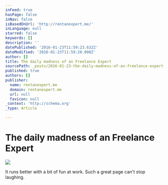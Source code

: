 ```yaml
---
inFeed: true
hasPage: false
inNav: false
isBasedOnUrl: 'http://rentanexpert.me/'
inLanguage: null
starred: false
keywords: []
description: ''
datePublished: '2016-01-23T11:59:23.632Z'
dateModified: '2016-01-23T11:59:20.000Z'
author: []
title: The daily madness of an Freelance Expert
sourcePath: _posts/2016-01-23-the-daily-madness-of-an-freelance-expert.md
published: true
authors: []
publisher:
  name: rentanexpert.me
  domain: rentanexpert.me
  url: null
  favicon: null
_context: 'http://schema.org'
_type: Article

---
```

# The daily madness of an Freelance Expert
![](https://s3-us-west-2.amazonaws.com/the-grid-img/p/f30028403d62cb7e3d0c9d504a414b295401833e.gif)

It runs better with a bit of fun at work. Such a great page can't stop laughing.
